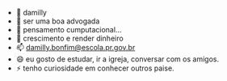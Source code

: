 - 👋 damilly
- 👀 ser uma boa advogada
- 🌱 pensamento cumputacional...
- 💞️ crescimento e render dinheiro
- 📫 damilly.bonfim@escola.pr.gov.br
- 😄 eu gosto de estudar, ir a igreja, conversar com os amigos.
- ⚡ tenho curiosidade em conhecer outros paise.

<!---
milly1515/milly1515 is a ✨ special ✨ repository because its `README.md` (this file) appears on your GitHub profile.
You can click the Preview link to take a look at your changes.
--->
